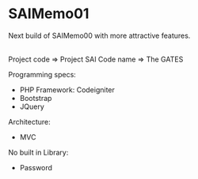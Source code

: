 # SAIMemo01
Next build of SAIMemo00 with more attractive features. </br>

</br>
Project code => Project SAI
Code name => The GATES

Programming specs:
  - PHP Framework: Codeigniter
  - Bootstrap
  - JQuery

Architecture:
  - MVC

No built in Library:
  - Password
